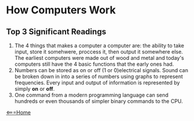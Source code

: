 # How Computers Work

## Top 3 Significant Readings

1. The 4 things that makes a computer a computer are: the ability to take input, store it somehwere, proccess it, then output it somewhere else. The earliest computers were made out of wood and metal and today's computers still have the 4 basic functions that the early ones had.
2. Numbers can be stored as on or off (1 or 0)electrical signals. Sound can be broken down in into a series of numbers using graphs to represent frequencies. Every input and output of information is represented by simply **on** or **off**.
3. One command from a modern programming language can send hundreds or even thousands of simpler binary commands to the CPU.

[<===Home](README.md)
